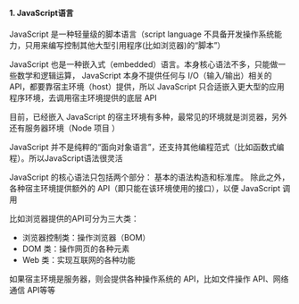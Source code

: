 #### 1. JavaScript语言

 JavaScript 是一种轻量级的脚本语言（script language 不具备开发操作系统能力，只用来编写控制其他大型引用程序(比如浏览器)的“脚本”）

 JavaScript 也是一种嵌入式（embedded）语言。本身核心语法不多，只能做一些数学和逻辑运算， JavaScript 本身不提供任何与 I/O（输入/输出）相关的 API，都要靠宿主环境（host）提供，所以 JavaScript 只合适嵌入更大型的应用程序环境，去调用宿主环境提供的底层 API

目前，已经嵌入 JavaScript 的宿主环境有多种，最常见的环境就是浏览器，另外还有服务器环境（Node 项目 ） 

 JavaScript 并不是纯粹的“面向对象语言”，还支持其他编程范式（比如函数式编程）。所以JavaScript语法很灵活

 JavaScript 的核心语法只包括两个部分： 基本的语法构造和标准库。 除此之外，各种宿主环境提供额外的 API（即只能在该环境使用的接口），以便 JavaScript 调用

比如浏览器提供的API可分为三大类：

- 浏览器控制类：操作浏览器（BOM）
- DOM 类：操作网页的各种元素
- Web 类：实现互联网的各种功能

如果宿主环境是服务器，则会提供各种操作系统的 API，比如文件操作 API、网络通信 API等等